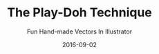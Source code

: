 ---
title: "The Play-Doh Technique"
subtitle: "Fun Hand-made Vectors In Illustrator"
desc: "We all like vectors. But we also love hand-drawn stuff. And this class teaches you how to mash those 2 things together with the Play-Doh technique."
external_url: https://ttkb.me/play-doh-technique
date: "2016-09-02"
img: "img/play-doh-tech.png"
background_color: "#ecf6ff"
categories: ['Illustration', 'Graphic Design']
tags: ['Illustrator', 'Vectors']
---